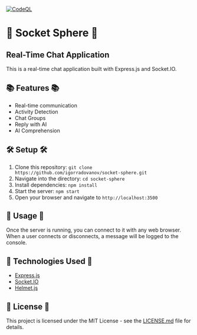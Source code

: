 [![CodeQL](https://github.com/igorradovanov/socket-sphere/actions/workflows/codeql.yml/badge.svg)](https://github.com/igorradovanov/socket-sphere/actions/workflows/codeql.yml)

# 🚀 Socket Sphere 🚀

## Real-Time Chat Application

This is a real-time chat application built with Express.js and Socket.IO.

## 📚 Features 📚

- Real-time communication
- Activity Detection
- Chat Groups
- Reply with AI
- AI Comprehension

## 🛠️ Setup 🛠️

1. Clone this repository: `git clone https://github.com/igorradovanov/socket-sphere.git`
2. Navigate into the directory: `cd socket-sphere`
3. Install dependencies: `npm install`
4. Start the server: `npm start`
5. Open your browser and navigate to `http://localhost:3500`

## 📝 Usage 📝

Once the server is running, you can connect to it with any web browser. When a user connects or disconnects, a message will be logged to the console.

## 📖 Technologies Used 📖

- [Express.js](https://expressjs.com/)
- [Socket.IO](https://socket.io/)
- [Helmet.js](https://helmetjs.github.io/)

## 📄 License 📄

This project is licensed under the MIT License - see the [LICENSE.md](LICENSE.md) file for details.
